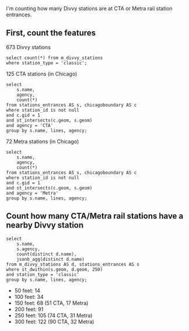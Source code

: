 I'm counting how many Divvy stations are at CTA or Metra rail station entrances. 

## First, count the features
673 Divvy stations

````
select count(*) from m_divvy_stations
where station_type = 'classic';
````

125 CTA stations (in Chicago)
````
select 
	s.name, 
	agency,
	count(*) 
from stations_entrances AS s, chicagoboundary AS c
where station_id is not null
and c.gid = 1
and st_intersects(c.geom, s.geom)
and agency = 'CTA'
group by s.name, lines, agency;
````

72 Metra stations (in Chicago)
````
select 
	s.name, 
	agency,
	count(*) 
from stations_entrances AS s, chicagoboundary AS c
where station_id is not null
and c.gid = 1
and st_intersects(c.geom, s.geom)
and agency = 'Metra'
group by s.name, lines, agency;
````

## Count how many CTA/Metra rail stations have a nearby Divvy station
````
select 
	s.name,
	s.agency,
	count(distinct d.name),
	jsonb_agg(distinct d.name)
from m_divvy_stations AS d, stations_entrances AS s
where st_dwithin(s.geom, d.geom, 250)
and station_type = 'classic'
group by s.name, lines, agency;
````

- 50 feet: 14
- 100 feet: 34
- 150 feet: 68 (51 CTA, 17 Metra)
- 200 feet: 91
- 250 feet: 105 (74 CTA, 31 Metra)
- 300 feet: 122 (90 CTA, 32 Metra)
